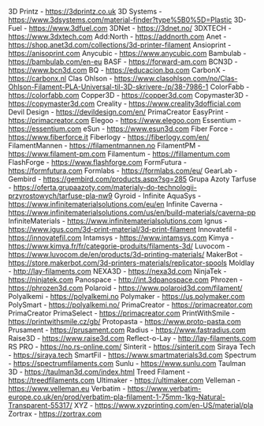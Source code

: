 3D Printz - https://3dprintz.co.uk
3D Systems - https://www.3dsystems.com/material-finder?type%5B0%5D=Plastic 
3D-Fuel - https://www.3dfuel.com
3DNet - https://3dnet.no/
3DXTECH - https://www.3dxtech.com
Add:North - https://addnorth.com
Anet - https://shop.anet3d.com/collections/3d-printer-filament
Ansioprint - https://anisoprint.com
Anycubic - https://www.anycubic.com
Bambulab - https://bambulab.com/en-eu
BASF - https://forward-am.com
BCN3D - https://www.bcn3d.com
BQ - https://educacion.bq.com
CarbonX - https://carbonx.nl
Clas Ohlson - https://www.clasohlson.com/no/Clas-Ohlson-Filament-PLA-Universal-til-3D-skrivere-/p/38-7986-1
ColorFabb - https://colorfabb.com
Copper3D - https://copper3d.com
Copymaster3D - https://copymaster3d.com
Creality - https://www.creality3dofficial.com
Devil Design - https://devildesign.com/en/
PrimaCreator EasyPrint - https://primacreator.com
Elegoo - https://www.elegoo.com
Essentium - https://essentium.com
eSun - https://www.esun3d.com
Fiber Force - https://www.fiberforce.it
Fiberlogy - https://fiberlogy.com/en/
FilamentMannen - https://filamentmannen.no
FilamentPM - https://www.filament-pm.com
Filamentum - https://fillamentum.com
FlashForge - https://www.flashforge.com
FormFutura - https://formfutura.com
Formlabs - https://formlabs.com/eu/
GearLab - 
Gembird - https://gembird.com/products.aspx?sg=285
Grupa Azoty Tarfuse - https://oferta.grupaazoty.com/materialy-do-technologii-przyrostowych/tarfuse-pla-nw9
Gyroid - 
Infinite AquaSys - https://www.infinitematerialsolutions.com/eu/en
Infinite Caverna - https://www.infinitematerialsolutions.com/us/en/build-materials/caverna-pp
InfiniteMaterials - https://www.infinitematerialsolutions.com
Ignus - https://www.igus.com/3d-print-material/3d-print-filament
Innovatefil - https://innovatefil.com
Intamsys - https://www.intamsys.com
Kimya - https://www.kimya.fr/fr/categorie-produits/filaments-3d/
Luvocom - https://www.luvocom.de/en/products/3d-printing-materials/
MakerBot - https://store.makerbot.com/3d-printers-materials/replicator-spools
Moldlay - http://lay-filaments.com
NEXA3D - https://nexa3d.com
NinjaTek - https://ninjatek.com
Panospace - http://int.3dpanospace.com
Phrozen - https://phrozen3d.com
Polaroid - https://www.polaroid3d.com/filament/
Polyalkemi - https://polyalkemi.no
Polymaker - https://us.polymaker.com
PolySmart - https://polyalkemi.no/
PrimaCreator - https://primacreator.com
PrimaCreator PrimaSelect - https://primacreator.com
PrintWithSmile - https://printwithsmile.cz/gb/
Protopasta - https://www.proto-pasta.com
Prusament - https://prusament.com
Radius - https://www.fastradius.com
Raise3D - https://www.raise3d.com
Reflect-o-Lay - http://lay-filaments.com
RS PRO - https://no.rs-online.com/
Sinterit - https://sinterit.com
Siraya Tech - https://siraya.tech
SmartFil - https://www.smartmaterials3d.com
Spectrum - https://spectrumfilaments.com
Sunlu - https://www.sunlu.com
Taulman 3D - https://taulman3d.com/index.html
Treed Filament - https://treedfilaments.com
Ultimaker - https://ultimaker.com
Velleman - https://www.velleman.eu
Verbatim - https://www.verbatim-europe.co.uk/en/prod/verbatim-pla-filament-1-75mm-1kg-Natural-Transparent-55317/
XYZ - https://www.xyzprinting.com/en-US/material/pla
Zortrax - https://zortrax.com
